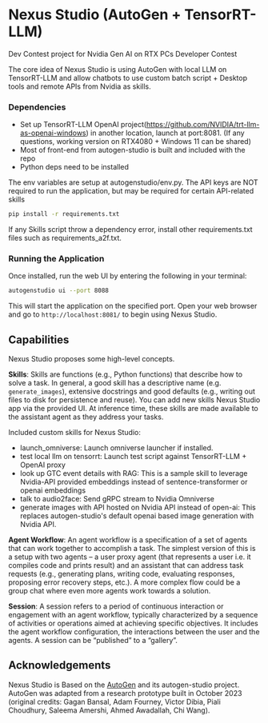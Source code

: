 # Nexus Studio (AutoGen + TensorRT-LLM)
Dev Contest project for Nvidia Gen AI on RTX PCs Developer Contest

The core idea of Nexus Studio is using AutoGen with local LLM on TensorRT-LLM and allow chatbots to use custom batch script + Desktop tools and remote APIs from Nvidia as skills.

### Dependencies
- Set up TensorRT-LLM OpenAI project(https://github.com/NVIDIA/trt-llm-as-openai-windows) in another location, launch at port:8081. (If any questions, working version on RTX4080 + Windows 11 can be shared)
- Most of front-end from autogen-studio is built and included with the repo
- Python deps need to be installed

The env variables are setup at autogenstudio/env.py. The API keys are NOT required to run the application, but may be required for certain API-related skills

```bash
pip install -r requirements.txt
```
If any Skills script throw a dependency error, install other requirements.txt files such as requirements_a2f.txt.

### Running the Application

Once installed, run the web UI by entering the following in your terminal:

```bash
autogenstudio ui --port 8088
```

This will start the application on the specified port. Open your web browser and go to `http://localhost:8081/` to begin using Nexus Studio.

## Capabilities

Nexus Studio proposes some high-level concepts.

**Skills**: Skills are functions (e.g., Python functions) that describe how to solve a task. In general, a good skill has a descriptive name (e.g. `generate_images`), extensive docstrings and good defaults (e.g., writing out files to disk for persistence and reuse). You can add new skills Nexus Studio app via the provided UI. At inference time, these skills are made available to the assistant agent as they address your tasks.

Included custom skills for Nexus Studio: 
- launch_omniverse: Launch omniverse launcher if installed.
- test local llm on tensorrt: Launch test script against TensorRT-LLM + OpenAI proxy
- look up GTC event details with RAG: This is a sample skill to leverage Nvidia-API provided embeddings instead of sentence-transformer or openai embeddings
- talk to audio2face: Send gRPC stream to Nvidia Omniverse
- generate images with API hosted on Nvidia API instead of open-ai: This replaces autogen-studio's default openai based image generation with Nvidia API.


**Agent Workflow**: An agent workflow is a specification of a set of agents that can work together to accomplish a task. The simplest version of this is a setup with two agents – a user proxy agent (that represents a user i.e. it compiles code and prints result) and an assistant that can address task requests (e.g., generating plans, writing code, evaluating responses, proposing error recovery steps, etc.). A more complex flow could be a group chat where even more agents work towards a solution.

**Session**: A session refers to a period of continuous interaction or engagement with an agent workflow, typically characterized by a sequence of activities or operations aimed at achieving specific objectives. It includes the agent workflow configuration, the interactions between the user and the agents. A session can be “published” to a “gallery”.

## Acknowledgements

Nexus Studio is Based on the [AutoGen](https://microsoft.github.io/autogen) and its autogen-studio project. AutoGen was adapted from a research prototype built in October 2023 (original credits: Gagan Bansal, Adam Fourney, Victor Dibia, Piali Choudhury, Saleema Amershi, Ahmed Awadallah, Chi Wang).